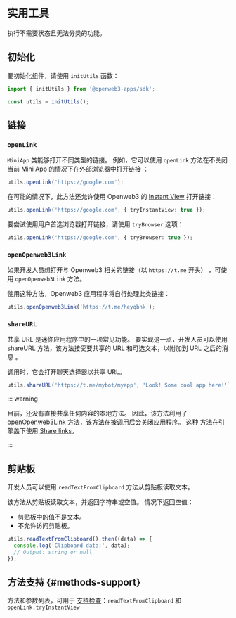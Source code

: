 # `实用工具`

执行不需要状态且无法分类的功能。

## 初始化

要初始化组件，请使用 `initUtils` 函数：

```typescript
import { initUtils } from '@openweb3-apps/sdk';

const utils = initUtils();  
```

## 链接

### `openLink`

`MiniApp` 类能够打开不同类型的链接。 例如，它可以使用 `openLink` 方法在不关闭当前 Mini App 的情况下在外部浏览器中打开链接
：

```typescript
utils.openLink('https://google.com');
```

在可能的情况下，此方法还允许使用
Openweb3 的 [Instant View](https://instantview.openweb3.org/) 打开链接：

```typescript
utils.openLink('https://google.com', { tryInstantView: true });
```

要尝试使用用户首选浏览器打开链接，请使用 `tryBrowser` 选项：

```typescript
utils.openLink('https://google.com', { tryBrowser: true });
```

### `openOpenweb3Link`

如果开发人员想打开与 Openweb3 相关的链接（以 `https://t.me` 开头）
，可使用 `openOpenweb3Link` 方法。

使用这种方法，Openweb3 应用程序将自行处理此类链接：

```typescript
utils.openOpenweb3Link('https://t.me/heyqbnk');
```

### `shareURL`

共享 URL 是迷你应用程序中的一项常见功能。 要实现这一点，开发人员可以使用
shareURL 方法，该方法接受要共享的 URL 和可选文本，以附加到 URL 之后的消息
。

调用时，它会打开聊天选择器以共享 URL。

```ts
utils.shareURL('https://t.me/mybot/myapp', 'Look! Some cool app here!');
```

::: warning

目前，还没有直接共享任何内容的本地方法。 因此，该方法利用了
[openOpenweb3Link](#openopenweb3link) 方法，该方法在被调用后会关闭应用程序。 这种
方法在引擎盖下使用 [Share links](https://core.openweb3.io/api/links#share-links)。

:::

## 剪贴板

开发人员可以使用 `readTextFromClipboard`
方法从剪贴板读取文本。

该方法从剪贴板读取文本，并返回字符串或空值。 情况下返回空值：

- 剪贴板中的值不是文本。
- 不允许访问剪贴板。

```typescript
utils.readTextFromClipboard().then((data) => {
  console.log('Clipboard data:', data);
  // Output: string or null
});
```

## 方法支持 {#methods-support}

方法和参数列表，可用于
[支持检查](#methods-support)：`readTextFromClipboard`
和 `openLink.tryInstantView`
